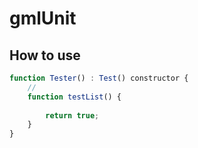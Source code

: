# gmlUnit


## How to use
```js
function Tester() : Test() constructor {
    //
	function testList() {
		
		return true;
	}
}
```
